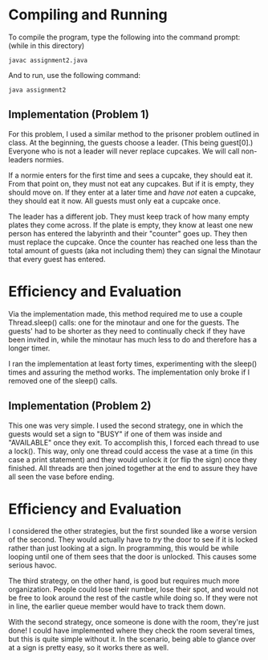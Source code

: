 # Compiling and Running
To compile the program, type the following into the command prompt: (while in this directory)

`javac assignment2.java`

And to run, use the following command:

`java assignment2`

## Implementation (Problem 1)
For this problem, I used a similar method to the prisoner problem outlined in class. At the beginning, the guests choose a leader. (This being guest[0].) Everyone who is not a leader will never replace cupcakes. We will call non-leaders normies.

If a normie enters for the first time and sees a cupcake, they should eat it. From that point on, they must not eat any cupcakes. But if it is empty, they should move on. If they enter at a later time and *have not* eaten a cupcake, they should eat it now. All guests must only eat a cupcake once.

The leader has a different job. They must keep track of how many empty plates they come across. If the plate is empty, they know at least one new person has entered the labyrinth and their "counter" goes up. They then must replace the cupcake. Once the counter has reached one less than the total amount of guests (aka not including them) they can signal the Minotaur that every guest has entered.

# Efficiency and Evaluation
Via the implementation made, this method required me to use a couple Thread.sleep() calls: one for the minotaur and one for the guests. The guests' had to be shorter as they need to continually check if they have been invited in, while the minotaur has much less to do and therefore has a longer timer.

I ran the implementation at least forty times, experimenting with the sleep() times and assuring the method works. The implementation only broke if I removed one of the sleep() calls.

## Implementation (Problem 2)
This one was very simple. I used the second strategy, one in which the guests would set a sign to "BUSY" if one of them was inside and "AVAILABLE" once they exit. To accomplish this, I forced each thread to use a lock(). This way, only one thread could access the vase at a time (in this case a print statement) and they would unlock it (or flip the sign) once they finished. All threads are then joined together at the end to assure they have all seen the vase before ending.

# Efficiency and Evaluation
I considered the other strategies, but the first sounded like a worse version of the second. They would actually have to *try* the door to see if it is locked rather than just looking at a sign. In programming, this would be while looping until one of them sees that the door is unlocked. This causes some serious havoc.

The third strategy, on the other hand, is good but requires much more organization. People could lose their number, lose their spot, and would not be free to look around the rest of the castle while doing so. If they were not in line, the earlier queue member would have to track them down.

With the second strategy, once someone is done with the room, they're just done! I could have implemented where they check the room several times, but this is quite simple without it. In the scenario, being able to glance over at a sign is pretty easy, so it works there as well.

